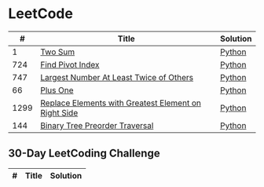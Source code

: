 # LeetCode
| # | Title | Solution | 
|---| ----- | -------- |
|1|[Two Sum](https://leetcode.com/problems/two-sum/) |[Python](./solutions/two_sums.py)|
|724|[Find Pivot Index](https://leetcode.com/explore/learn/card/array-and-string/201/introduction-to-array/1144/) |[Python](./solutions/pivot_index.py)|
|747|[Largest Number At Least Twice of Others](https://leetcode.com/explore/learn/card/array-and-string/201/introduction-to-array/1147/) |[Python](./solutions/largest_number_at_least_twice_of_others.py)|
|66|[Plus One](https://leetcode.com/problems/plus-one) |[Python](./solutions/plus_one.py)|
|1299|[Replace Elements with Greatest Element on Right Side](https://leetcode.com/problems/replace-elements-with-greatest-element-on-right-side/)| [Python](./solutions/replace_elements_with_greatest_element_on_right_side.py) |
|144|[Binary Tree Preorder Traversal](https://leetcode.com/problems/binary-tree-preorder-traversal) | [Python](./solutions/binary_tree_preorder_traversal.py) |


## 30-Day LeetCoding Challenge
| # | Title | Solution |
|---| ----- | -------- |
